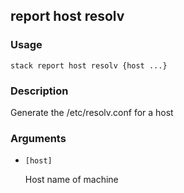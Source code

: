 ## report host resolv

### Usage

`stack report host resolv {host ...}`

### Description

Generate the /etc/resolv.conf for a host

### Arguments

* `[host]`

   Host name of machine



